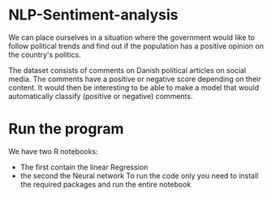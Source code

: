 # NLP-Sentiment-analysis
We can place ourselves in a situation where the government would like to follow political trends and find out if the population has a positive opinion on the country's politics.

The dataset consists of comments on Danish political articles on social media. The comments have a positive or negative score depending on their content. It would then be interesting to be able to make a model that would automatically classify (positive or negative) comments. 

# Run the program
We have two R notebooks: 
- The first contain the linear Regression
- the second the Neural network 
To run the code only you need to install the required packages and run the entire notebook
